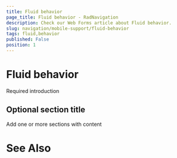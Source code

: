 ```yaml
---
title: Fluid behavior
page_title: Fluid behavior - RadNavigation
description: Check our Web Forms article about Fluid behavior.
slug: navigation/mobile-support/fluid-behavior
tags: fluid,behavior
published: False
position: 1
---
```


# Fluid behavior



Required introduction

## Optional section title

Add one or more sections with content

# See Also
